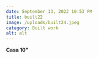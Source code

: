 ```yaml
---
date: September 13, 2022 10:53 PM
title: built22
image: /uploads/built24.jpeg
category: Built work
alt: alt
---
```

**C﻿asa 10"**
